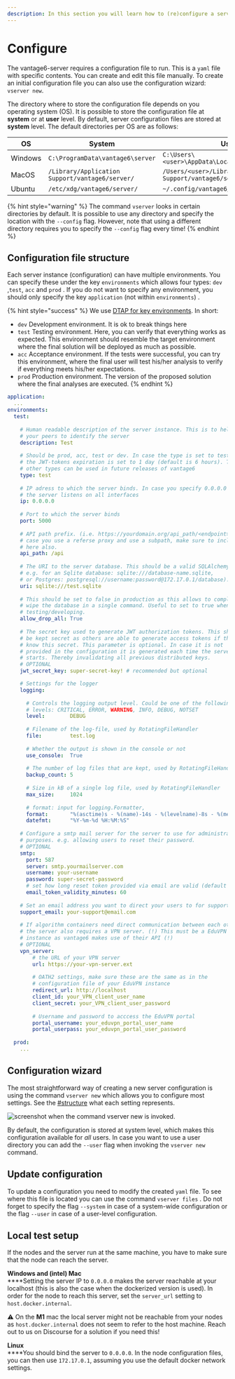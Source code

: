 ```yaml
---
description: In this section you will learn how to (re)configure a server
---
```


# Configure

The vantage6-server requires a configuration file to run. This is a `yaml` file with specific contents. You can create and edit this file manually. To create an initial configuration file you can also use the configuration wizard: `vserver new`.

The directory where to store the configuration file depends on you operating system (OS). It is possible to store the configuration file at **system** or at **user** level. By default, server configuration files are stored at **system** level. The default directories per OS are as follows:

| **OS**  | **System**                                      | **User**                                                     |
| ------- | ----------------------------------------------- | ------------------------------------------------------------ |
| Windows | `C:\ProgramData\vantage6\server`                | `C:\Users\<user>\AppData\Local\vantage6\server\`             |
| MacOS   | `/Library/Application Support/vantage6/server/` | `/Users/<user>/Library/Application Support/vantage6/server/` |
| Ubuntu  | `/etc/xdg/vantage6/server/`                     | `~/.config/vantage6/server/`                                 |

{% hint style="warning" %}
The command `vserver` looks in certain directories by default. It is possible to use any directory and specify the location with the `--config` flag. However, note that using a different directory requires you to specify the `--config` flag every time!
{% endhint %}

## Configuration file structure

Each server instance (configuration) can have multiple environments. You can specify these under the key `environments` which allows four types: `dev` ,`test`, `acc` and `prod` . If you do not want to specify any environment, you should only specify the key `application` (not within `environments`) .

{% hint style="success" %}
We use [DTAP for key environments](https://en.wikipedia.org/wiki/Development,\_testing,\_acceptance\_and\_production). In short:

* `dev` Development environment. It is ok to break things here
* `test` Testing environment. Here, you can verify that everything works as expected. This environment should resemble the target environment where the final solution will be deployed as much as possible.
* `acc` Acceptance environment. If the tests were successful, you can try this environment, where the final user will test his/her analysis to verify if everything meets his/her expectations.
* `prod` Production environment. The version of the proposed solution where the final analyses are executed.
{% endhint %}

```yaml
application:
  ...
environments:
  test:
    
    # Human readable description of the server instance. This is to help 
    # your peers to identify the server
    description: Test
    
    # Should be prod, acc, test or dev. In case the type is set to test 
    # the JWT-tokens expiration is set to 1 day (default is 6 hours). The 
    # other types can be used in future releases of vantage6
    type: test
    
    # IP adress to which the server binds. In case you specify 0.0.0.0
    # the server listens on all interfaces
    ip: 0.0.0.0
    
    # Port to which the server binds
    port: 5000
    
    # API path prefix. (i.e. https://yourdomain.org/api_path/<endpoint>). In the
    # case you use a referse proxy and use a subpath, make sure to include it 
    # here also.
    api_path: /api
    
    # The URI to the server database. This should be a valid SQLAlchemy URI, 
    # e.g. for an Sqlite database: sqlite:///database-name.sqlite, 
    # or Postgres: postgresql://username:password@172.17.0.1/database).
    uri: sqlite:///test.sqlite
    
    # This should be set to false in production as this allows to completely 
    # wipe the database in a single command. Useful to set to true when 
    # testing/developing.
    allow_drop_all: True
    
    # The secret key used to generate JWT authorization tokens. This should 
    # be kept secret as others are able to generate access tokens if they 
    # know this secret. This parameter is optional. In case it is not 
    # provided in the configuration it is generated each time the server 
    # starts. Thereby invalidating all previous distributed keys.
    # OPTIONAL
    jwt_secret_key: super-secret-key! # recommended but optional

    # Settings for the logger
    logging:
    
      # Controls the logging output level. Could be one of the following
      # levels: CRITICAL, ERROR, WARNING, INFO, DEBUG, NOTSET
      level:        DEBUG
      
      # Filename of the log-file, used by RotatingFileHandler
      file:         test.log
      
      # Whether the output is shown in the console or not
      use_console:  True
      
      # The number of log files that are kept, used by RotatingFileHandler
      backup_count: 5
      
      # Size in kB of a single log file, used by RotatingFileHandler
      max_size:     1024
      
      # format: input for logging.Formatter,
      format:       "%(asctime)s - %(name)-14s - %(levelname)-8s - %(message)s"
      datefmt:      "%Y-%m-%d %H:%M:%S"
      
    # Configure a smtp mail server for the server to use for administrative 
    # purposes. e.g. allowing users to reset their password. 
    # OPTIONAL
    smtp:
      port: 587
      server: smtp.yourmailserver.com
      username: your-username
      password: super-secret-password
      # set how long reset token provided via email are valid (default 1 hour)
      email_token_validity_minutes: 60
          
    # Set an email address you want to direct your users to for support
    support_email: your-support@email.com
    
    # If algorithm containers need direct communication between each other
    # the server also requires a VPN server. (!) This must be a EduVPN
    # instance as vantage6 makes use of their API (!)
    # OPTIONAL
    vpn_server:
        # the URL of your VPN server
        url: https://your-vpn-server.ext
        
        # OATH2 settings, make sure these are the same as in the 
        # configuration file of your EduVPN instance
        redirect_url: http://localhost
        client_id: your_VPN_client_user_name
        client_secret: your_VPN_client_user_password
        
        # Username and password to acccess the EduVPN portal
        portal_username: your_eduvpn_portal_user_name
        portal_userpass: your_eduvpn_portal_user_password
        
  prod:
    ...
```

## Configuration wizard

The most straightforward way of creating a new server configuration is using the command `vserver new` which allows you to configure most settings. See the [#structure](server-configuration.md#structure "mention") what each setting represents.

![screenshot when the command vserver new is invoked.](<../../.gitbook/assets/vservernew (1).jpg>)

By default, the configuration is stored at system level, which makes this configuration available for _all_ users. In case you want to use a user directory you can add the `--user` flag when invoking the `vserver new` command.

## Update configuration

To update a configuration you need to modify the created `yaml` file. To see where this file is located you can use the command `vserver files` . Do not forget to specify the flag `--system` in case of a system-wide configuration or the flag `--user` in case of a user-level configuration.

## Local test setup

If the nodes and the server run at the same machine, you have to make sure that the node can reach the server.&#x20;

**Windows and (intel) Mac**\
****Setting the server IP to `0.0.0.0` makes the server reachable at your localhost (this is also the case when the dockerized version is used). In order for the node to reach this server, set the `server_url` setting to `host.docker.internal`.&#x20;

:warning: On the **M1** mac the local server might not be reachable from your nodes as `host.docker.internal` does not seem to refer to the host machine. Reach out to us on Discourse for a solution if you need this!

**Linux**\
****You should bind the server to `0.0.0.0`. In the node configuration files, you can then use `172.17.0.1`, assuming you use the default docker network settings.
